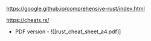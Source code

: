https://google.github.io/comprehensive-rust/index.html

https://cheats.rs/
* PDF version - ![[rust_cheat_sheet_a4.pdf]]